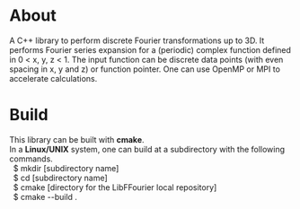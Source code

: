 # About
A C++ library to perform discrete Fourier transformations up to 3D.
It performs Fourier series expansion for a (periodic) complex function defined in 0 < x, y, z < 1.
The input function can be discrete data points (with even spacing in x, y and z) or function pointer.
One can use OpenMP or MPI to accelerate calculations.

# Build
This library can be built with **cmake**. \
In a **Linux/UNIX** system, one can build at a subdirectory with the following commands. \
&ensp;$ mkdir [subdirectory name] \
&ensp;$ cd [subdirectory name] \
&ensp;$ cmake [directory for the LibFFourier local repository] \
&ensp;$ cmake --build .

